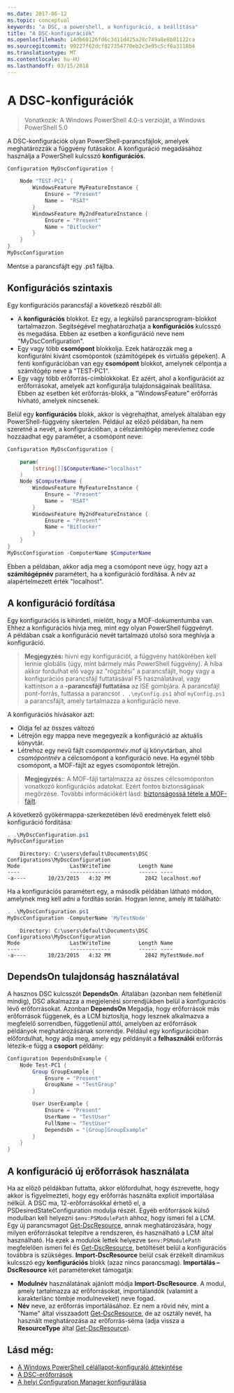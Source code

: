 ```yaml
---
ms.date: 2017-06-12
ms.topic: conceptual
keywords: "a DSC, a powershell, a konfiguráció, a beállítása"
title: "A DSC-konfigurációk"
ms.openlocfilehash: 14db60126fd6c3d11d425a28c749a8e8b81122ca
ms.sourcegitcommit: 99227f62dcf827354770eb2c3e95c5cf6a3118b4
ms.translationtype: MT
ms.contentlocale: hu-HU
ms.lasthandoff: 03/15/2018
---
```

# <a name="dsc-configurations"></a>A DSC-konfigurációk

>Vonatkozik: A Windows PowerShell 4.0-s verzióját, a Windows PowerShell 5.0

A DSC-konfigurációk olyan PowerShell-parancsfájlok, amelyek meghatározzák a függvény futásakor. A konfiguráció megadásához használja a PowerShell kulcsszó **konfigurációs**.

```powershell
Configuration MyDscConfiguration {

    Node "TEST-PC1" {
        WindowsFeature MyFeatureInstance {
            Ensure = "Present"
            Name =  "RSAT"
        }
        WindowsFeature My2ndFeatureInstance {
            Ensure = "Present"
            Name = "Bitlocker"
        }
    }
}
MyDscConfiguration

```

Mentse a parancsfájlt egy .ps1 fájlba.

## <a name="configuration-syntax"></a>Konfigurációs szintaxis

Egy konfigurációs parancsfájl a következő részből áll:

- A **konfigurációs** blokkot. Ez egy, a legkülső parancsprogram-blokkot tartalmazzon. Segítségével meghatározhatja a **konfigurációs** kulcsszó és megadása. Ebben az esetben a konfiguráció neve nem "MyDscConfiguration".
- Egy vagy több **csomópont** blokkolja. Ezek határozzák meg a konfigurálni kívánt csomópontok (számítógépek és virtuális gépeken). A fenti konfigurációban van egy **csomópont** blokkot, amelynek célpontja a számítógép neve a "TEST-PC1".
- Egy vagy több erőforrás-címblokkokat. Ez azért, ahol a konfigurációt az erőforrásokat, amelyek azt konfigurálja tulajdonságainak beállítása. Ebben az esetben két erőforrás-blokk, a "WindowsFeature" erőforrás hívható, amelyek nincsenek.

Belül egy **konfigurációs** blokk, akkor is végrehajthat, amelyek általában egy PowerShell-függvény sikertelen. Például az előző példában, ha nem szeretné a nevét, a konfigurációban, a célszámítógép merevlemez code hozzáadhat egy paraméter, a csomópont neve:

```powershell
Configuration MyDscConfiguration {

    param(
        [string[]]$ComputerName="localhost"
    )
    Node $ComputerName {
        WindowsFeature MyFeatureInstance {
            Ensure = "Present"
            Name =  "RSAT"
        }
        WindowsFeature My2ndFeatureInstance {
            Ensure = "Present"
            Name = "Bitlocker"
        }
    }
}
MyDscConfiguration -ComputerName $ComputerName

```

Ebben a példában, akkor adja meg a csomópont neve úgy, hogy azt a **számítógépnév** paramétert, ha a konfiguráció fordítása. A név az alapértelmezett érték "localhost".

## <a name="compiling-the-configuration"></a>A konfiguráció fordítása

Egy konfigurációs is kihirdeti, mielőtt, hogy a MOF-dokumentumba van. Ehhez a konfigurációs hívja meg, mint egy olyan PowerShell függvényt.  
A példában csak a konfiguráció nevét tartalmazó utolsó sora meghívja a konfiguráció.

>**Megjegyzés:** hívni egy konfigurációt, a függvény hatókörében kell lennie globális (úgy, mint bármely más PowerShell függvény). 
>A hiba akkor fordulhat elő vagy az "rögzítési" a parancsfájlt, hogy vagy a konfigurációs parancsfájl futtatásával F5 használatával, vagy kattintson a a **-parancsfájl futtatása** az ISE gombjára. 
>A parancsfájl pont-forrás, futtassa a parancsot `. .\myConfig.ps1` ahol `myConfig.ps1` a parancsfájlt, amely tartalmazza a konfiguráció neve.

A konfigurációs hívásakor azt:

- Oldja fel az összes változó 
- Létrejön egy mappa neve megegyezik a konfiguráció az aktuális könyvtár.
- Létrehoz egy nevű fájlt _csomópontnév_.mof új könyvtárban, ahol _csomópontnév_ a célcsomópont a konfiguráció neve. 
    Ha egynél több csomópont, a MOF-fájlt az egyes csomópontok létrejön.

>**Megjegyzés:**: A MOF-fájl tartalmazza az összes célcsomóponton vonatkozó konfigurációs adatokat. Ezért fontos biztonságának megőrzése. 
>További információkért lásd: [biztonságossá tétele a MOF-fájlt](secureMOF.md).

A következő gyökérmappa-szerkezetében lévő eredmények felett első konfiguráció fordítása:

```powershell
. .\MyDscConfiguration.ps1
MyDscConfiguration
```

```
    Directory: C:\users\default\Documents\DSC Configurations\MyDscConfiguration
Mode                LastWriteTime         Length Name                                                                                              
----                -------------         ------ ----                                                                                         
-a----       10/23/2015   4:32 PM           2842 localhost.mof
```  

Ha a konfigurációs paramétert egy, a második példában látható módon, amelynek meg kell adni a fordítás során. Hogyan lenne, amely itt található:

```powershell
. .\MyDscConfiguration.ps1
MyDscConfiguration -ComputerName 'MyTestNode'
```

```
    Directory: C:\users\default\Documents\DSC Configurations\MyDscConfiguration
Mode                LastWriteTime         Length Name                                                                                              
----                -------------         ------ ----                                                                                         
-a----       10/23/2015   4:32 PM           2842 MyTestNode.mof
```      

## <a name="using-dependson"></a>DependsOn tulajdonság használatával

A hasznos DSC kulcsszót **DependsOn**. Általában (azonban nem feltétlenül mindig), DSC alkalmazza a megjelenési sorrendjükben belül a konfigurációs lévő erőforrásokat. Azonban **DependsOn** Megadja, hogy erőforrások más erőforrások függenek, és a LCM biztosítja, hogy lesznek alkalmazva a megfelelő sorrendben, függetlenül attól, amelyben az erőforrások példányok meghatározásának sorrendje. Például egy konfigurációban előfordulhat, hogy adja meg, amely egy példányát a **felhasználói** erőforrás létezik-e függ a **csoport** példány:

```powershell
Configuration DependsOnExample {
    Node Test-PC1 {
        Group GroupExample {
            Ensure = "Present"
            GroupName = "TestGroup"
        }

        User UserExample {
            Ensure = "Present"
            UserName = "TestUser"
            FullName = "TestUser"
            DependsOn = "[Group]GroupExample"
        }
    }
}

```

## <a name="using-new-resources-in-your-configuration"></a>A konfiguráció új erőforrások használata

Ha az előző példákban futtatta, akkor előfordulhat, hogy észrevette, hogy akkor is figyelmezteti, hogy egy erőforrás használta explicit importálása nélkül.
A DSC ma, 12-erőforrásokkal érhető el, a PSDesiredStateConfiguration modulja részét. Egyéb erőforrások külső modulban kell helyezni `$env:PSModulePath` ahhoz, hogy ismeri fel a LCM. Egy új parancsmagot [Get-DscResource](https://technet.microsoft.com/library/dn521625.aspx), annak meghatározására, hogy milyen erőforrásokat telepítve a rendszeren, és használható a LCM által használható. Ha ezek a modulok lettek helyezve `$env:PSModulePath` megfelelően ismeri fel és [Get-DscResource](https://technet.microsoft.com/library/dn521625.aspx), betöltését belül a konfigurációs továbbra is szükséges. 
**Import-DscResource** belül csak érzékelt dinamikus kulcsszó egy **konfigurációs** blokk (azaz nincs parancsmag). 
**Importálás – DscResource** két paramétereket támogatja:
- **Modulnév** használatának ajánlott módja **Import-DscResource**. A modul, amely tartalmazza az erőforrásokat, importálandók (valamint a karakterlánc tömbje modulneveket) neve fogad. 
- **Név** neve, az erőforrás importálásához. Ez nem a rövid név, mint a "Name" által visszaadott [Get-DscResource](https://technet.microsoft.com/library/dn521625.aspx), de az osztály nevét, ha használt meghatározása az erőforrás-séma (adja vissza a **ResourceType** által [Get-DscResource](https://technet.microsoft.com/library/dn521625.aspx)). 

## <a name="see-also"></a>Lásd még:
* [A Windows PowerShell célállapot-konfiguráló áttekintése](overview.md)
* [A DSC-erőforrások](resources.md)
* [A helyi Configuration Manager konfigurálása](metaConfig.md)


